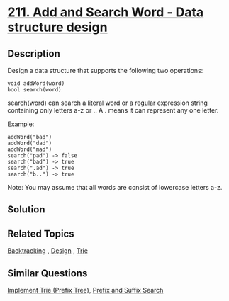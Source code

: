 # [211. Add and Search Word - Data structure design](https://leetcode.com/problems/add-and-search-word-data-structure-design)

## Description

Design a data structure that supports the following two operations:

```
void addWord(word)
bool search(word)
```

search(word) can search a literal word or a regular expression string containing only letters a-z or .. A . means it can represent any one letter.

Example:

```
addWord("bad")
addWord("dad")
addWord("mad")
search("pad") -> false
search("bad") -> true
search(".ad") -> true
search("b..") -> true
```

Note:
You may assume that all words are consist of lowercase letters a-z.

## Solution



## Related Topics

[Backtracking](https://leetcode.com/tag/backtracking/) , [Design](https://leetcode.com/tag/design/) , [Trie](https://leetcode.com/tag/trie/) 

## Similar Questions

[Implement Trie (Prefix Tree)](https://leetcode.com/problems/implement-trie-prefix-tree/), [Prefix and Suffix Search](https://leetcode.com/problems/prefix-and-suffix-search/)
